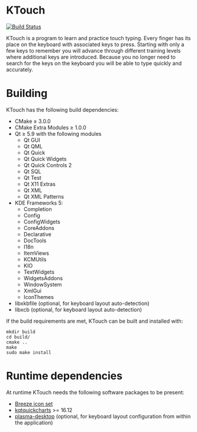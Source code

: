 KTouch
======

[![Build Status](https://build.kde.org/view/Applications/job/Applications%20ktouch%20kf5-qt5%20SUSEQt5.9/badge/icon)](https://build.kde.org/view/Applications/job/Applications%20ktouch%20kf5-qt5%20SUSEQt5.9/)

KTouch is a program to learn and practice touch typing. Every finger
has its place on the keyboard with associated keys to press. Starting
with only a few keys to remember you will advance through different
training levels where additional keys are introduced. Because you no
longer need to search for the keys on the keyboard you will be able
to type quickly and accurately.

Building
========

KTouch has the following build dependencies:
 * CMake ≥ 3.0.0
 * CMake Extra Modules ≥ 1.0.0
 * Qt ≥ 5.9 with the following modules
   * Qt GUI
   * Qt QML
   * Qt Quick
   * Qt Quick Widgets
   * Qt Quick Controls 2
   * Qt SQL
   * Qt Test
   * Qt X11 Extras
   * Qt XML
   * Qt XML Patterns
 * KDE Frameworks 5:
   * Completion
   * Config
   * ConfigWidgets
   * CoreAddons
   * Declarative
   * DocTools
   * I18n
   * ItemViews
   * KCMUtils
   * KIO
   * TextWidgets
   * WidgetsAddons
   * WindowSystem
   * XmlGui
   * IconThemes
 * libxkbfile (optional, for keyboard layout auto-detection)
 * libxcb (optional, for keyboard layout auto-detection)

If the build requirements are met, KTouch can be built and installed with:

    mkdir build
    cd build/
    cmake ..
    make
    sudo make install

Runtime dependencies
====================

At runtime KTouch needs the following software packages to be present:
 * [Breeze icon set](https://phabricator.kde.org/source/breeze-icons/)
 * [kqtquickcharts](https://phabricator.kde.org/source/kqtquickcharts/) >= 16.12
 * [plasma-desktop](https://phabricator.kde.org/source/plasma-desktop/)
   (optional, for keyboard layout configuration from within the application)

